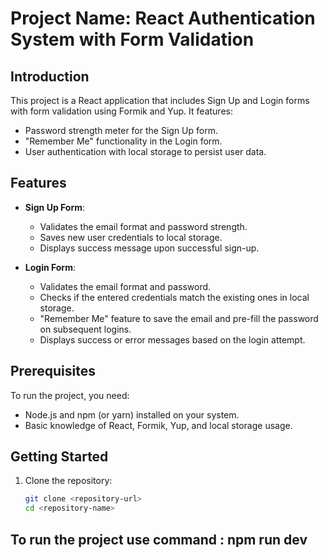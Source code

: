 # Project Name: React Authentication System with Form Validation

## Introduction

This project is a React application that includes Sign Up and Login forms with form validation using Formik and Yup. It features:

- Password strength meter for the Sign Up form.
- "Remember Me" functionality in the Login form.
- User authentication with local storage to persist user data.

## Features

- **Sign Up Form**:

  - Validates the email format and password strength.
  - Saves new user credentials to local storage.
  - Displays success message upon successful sign-up.

- **Login Form**:
  - Validates the email format and password.
  - Checks if the entered credentials match the existing ones in local storage.
  - "Remember Me" feature to save the email and pre-fill the password on subsequent logins.
  - Displays success or error messages based on the login attempt.

## Prerequisites

To run the project, you need:

- Node.js and npm (or yarn) installed on your system.
- Basic knowledge of React, Formik, Yup, and local storage usage.

## Getting Started

1. Clone the repository:
   ```bash
   git clone <repository-url>
   cd <repository-name>
   ```

## To run the project use command : npm run dev
